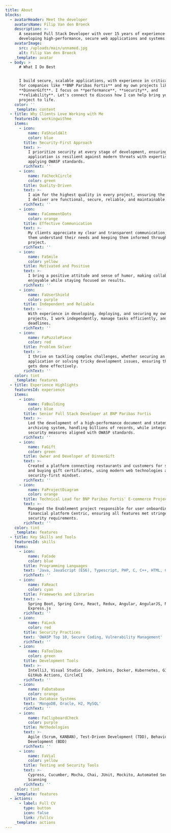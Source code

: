 ```yaml
---
title: About
blocks:
  - avatarHeader: Meet the developer
    avatarsName: Filip Van den Broeck
    description: >-
      A seasoned Full Stack Developer with over 15 years of experience in
      developing high-performance, secure web applications and systems.
    avatarImage:
      src: /uploads/main/unnamed.jpg
      alt: Filip Van den Broeck
    _template: avatar
  - body: >
      # What I Do Best


      I build secure, scalable applications, with experience in critical systems
      for companies like **BNP Paribas Fortis** and my own projects like
      **DinnerGift**. I focus on **performance**, **security**, and
      **reliability**. Let's connect to discuss how I can help bring your
      project to life.
    color: ''
    _template: content
  - title: Why Clients Love Working with Me
    featuresId: workingwithme
    items:
      - icon:
          name: FaShieldAlt
          color: blue
        title: Security-First Approach
        text: >-
          I prioritize security at every stage of development, ensuring your
          application is resilient against modern threats with expertise in
          applying OWASP standards.
        richText: ''
      - icon:
          name: FaCheckCircle
          color: green
        title: Quality-Driven
        text: >-
          I aim for the highest quality in every project, ensuring the solutions
          I deliver are functional, secure, reliable, and maintainable.
        richText: ''
      - icon:
          name: FaCommentDots
          color: orange
        title: Effective Communication
        text: >-
          My clients appreciate my clear and transparent communication, helping
          them understand their needs and keeping them informed throughout the
          project.
        richText: ''
      - icon:
          name: FaSmile
          color: yellow
        title: Motivated and Positive
        text: >-
          I bring a positive attitude and sense of humor, making collaboration
          enjoyable while staying focused on results.
        richText: ''
      - icon:
          name: FaUserShield
          color: purple
        title: Independent and Reliable
        text: >-
          With experience in developing, deploying, and securing my own
          projects, I work independently, manage tasks efficiently, and meet
          deadlines.
        richText: ''
      - icon:
          name: FaPuzzlePiece
          color: red
        title: Problem Solver
        text: >-
          I thrive on tackling complex challenges, whether securing an
          application or solving tricky development issues, ensuring the job
          gets done effectively.
        richText: ''
    color: tint
    _template: features
  - title: Experience Highlights
    featuresId: experience
    items:
      - icon:
          name: FaBuilding
          color: blue
        title: Senior Full Stack Developer at BNP Paribas Fortis
        text: >-
          Led the development of a high-performance document and statement
          archiving system, handling billions of records, while integrating
          security measures aligned with OWASP standards.
        richText: ''
      - icon:
          name: FaGift
          color: green
        title: Owner and Developer of DinnerGift
        text: >-
          Created a platform connecting restaurants and customers for selling
          and buying gift certificates, using modern web technologies and a
          security-first mindset.
        richText: ''
      - icon:
          name: FaProjectDiagram
          color: orange
        title: Technical Lead for BNP Paribas Fortis' E-commerce Project
        text: >-
          Managed the Enablement project responsible for user onboarding to the
          financial platform Centric, ensuring all features met stringent
          security requirements.
        richText: ''
    color: tint
    _template: features
  - title: Key Skills and Tools
    featuresId: skills
    items:
      - icon:
          name: FaCode
          color: blue
        title: Programming Languages
        text: 'Java, JavaScript (ES6), Typescript, PHP, C, C++, HTML, CSS, SASS'
        richText: ''
      - icon:
          name: FaReact
          color: cyan
        title: Frameworks and Libraries
        text: >-
          Spring Boot, Spring Core, React, Redux, Angular, AngularJS, NextJs,
          Express.js
        richText: ''
      - icon:
          name: FaLock
          color: red
        title: Security Practices
        text: 'OWASP Top 10, Secure Coding, Vulnerability Management'
        richText: ''
      - icon:
          name: FaToolbox
          color: green
        title: Development Tools
        text: >-
          IntelliJ, Visual Studio Code, Jenkins, Docker, Kubernetes, GIT, Maven,
          GitHub Actions, CircleCI
        richText: ''
      - icon:
          name: FaDatabase
          color: orange
        title: Database Systems
        text: 'MongoDB, Oracle, H2, MySQL'
        richText: ''
      - icon:
          name: FaClipboardCheck
          color: purple
        title: Methodologies
        text: >-
          Agile (Scrum, KANBAN), Test-Driven Development (TDD), Behavior-Driven
          Development (BDD)
        richText: ''
      - icon:
          name: FaVial
          color: yellow
        title: Testing and Security Tools
        text: >-
          Cypress, Cucumber, Mocha, Chai, JUnit, Mockito, Automated Security
          Scanning
        richText: ''
    color: tint
    _template: features
  - actions:
      - label: Full CV
        type: button
        icon: false
        link: /fullcv
    _template: actions
---
```


